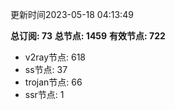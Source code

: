 更新时间2023-05-18 04:13:49

**总订阅: 73**
**总节点: 1459**
**有效节点: 722**
- v2ray节点: 618
- ss节点: 37
- trojan节点: 66
- ssr节点: 1
